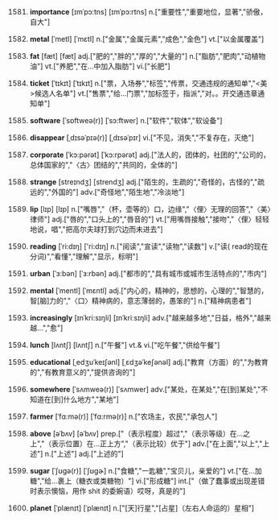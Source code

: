 1581. **importance**
[ɪmˈpɔ:tns]  [ɪmˈpɔ:rtns]
n.["重要性","重要地位，显著","骄傲，自大"]  

1582. **metal**
[ˈmetl]  [ˈmɛtl]
n.["金属","金属元素","成色","金色"]  vt.["以金属覆盖"]  

1583. **fat**
[fæt]  [fæt]
adj.["肥的","胖的","厚的","大量的"]  n.["脂肪","肥肉","动植物油"]  vt.["养肥","在…中加入脂肪"]  vi.["长肥"]  

1584. **ticket**
[ˈtɪkɪt]  [ˈtɪkɪt]
n.["票，入场券","标签","传票，交通违规的通知单","<美>候选人名单"]  vt.["售票","给…门票","加标签于，指派","对。。开交通违章通知单"]  

1585. **software**
[ˈsɒftweə(r)]  [ˈsɔ:ftwer]
n.["软件","软体","软设备"]  

1586. **disappear**
[ˌdɪsəˈpɪə(r)]  [ˌdɪsəˈpɪr]
vi.["不见，消失","不复存在，灭绝"]  

1587. **corporate**
[ˈkɔ:pərət]  [ˈkɔ:rpərət]
adj.["法人的，团体的，社团的","公司的，总体国家的","〈古〉团结的","共同的，全体的"]  

1588. **strange**
[streɪndʒ]  [strendʒ]
adj.["陌生的，生疏的","奇怪的，古怪的","疏远的","外国的"]  adv.["奇怪地","陌生地","冷淡地"]  

1589. **lip**
[lɪp]  [lɪp]
n.["嘴唇","（杯，壶等的）口，边缘","〈俚〉无理的回答","〈美〉律师"]  adj.["唇的","口头上的","唇音的"]  vt.["用嘴唇接触","接吻","〈俚〉轻轻地说，唱","把高尔夫球打到穴边而未进去"]  

1590. **reading**
[ˈri:dɪŋ]  ['ri:dɪŋ]
n.["阅读","宣读","读物","读数"]  v.["读( read的现在分词)","看懂","理解","显示，标明"]  

1591. **urban**
[ˈɜ:bən]  [ˈɜ:rbən]
adj.["都市的","具有城市或城市生活特点的","市内"]  

1592. **mental**
[ˈmentl]  [ˈmɛntl]
adj.["内心的，精神的，思想的，心理的","智慧的，智[脑]力的","〈口〉精神病的，意志薄弱的，愚笨的"]  n.["精神病患者"]  

1593. **increasingly**
[ɪnˈkri:sɪŋli]  [ɪnˈkriːsɪŋli]
adv.["越来越多地","日益，格外","越来越…","愈"]  

1594. **lunch**
[lʌntʃ]  [lʌntʃ]
n.["午餐"]  vt.& vi.["吃午餐","供给午餐"]  

1595. **educational**
[ˌedʒuˈkeɪʃənl]  [ˌɛdʒəˈkeʃənəl]
adj.["教育（方面）的","为教育的","有教育意义的","提供咨询的"]  

1596. **somewhere**
[ˈsʌmweə(r)]  [ˈsʌmwer]
adv.["某处，在某处","在[到]某处","不知道在[到]什么地方","某地"]  

1597. **farmer**
[ˈfɑ:mə(r)]  [ˈfɑ:rmə(r)]
n.["农场主，农民","承包人"]  

1598. **above**
[əˈbʌv]  [əˈbʌv]
prep.["（表示程度）超过","（表示等级）在…之上","（表示位置）在…正上方","（表示比较）优于"]  adv.["在上面","以上","上述"]  n.["上述"]  adj.["上述的"]  

1599. **sugar**
[ˈʃʊgə(r)]  [ˈʃʊɡɚ]
n.["食糖","一匙糖","宝贝儿，亲爱的"]  vt.["在…加糖","给…裹上（糖衣或类糖物）"]  vi.["形成糖"]  int.["（做了蠢事或出现差错时表示懊恼，用作 shit 的委婉语）哎呀，真是的"]  

1600. **planet**
[ˈplænɪt]  [ˈplænɪt]
n.["[天]行星","[占星]（左右人命运的）星相"]  

